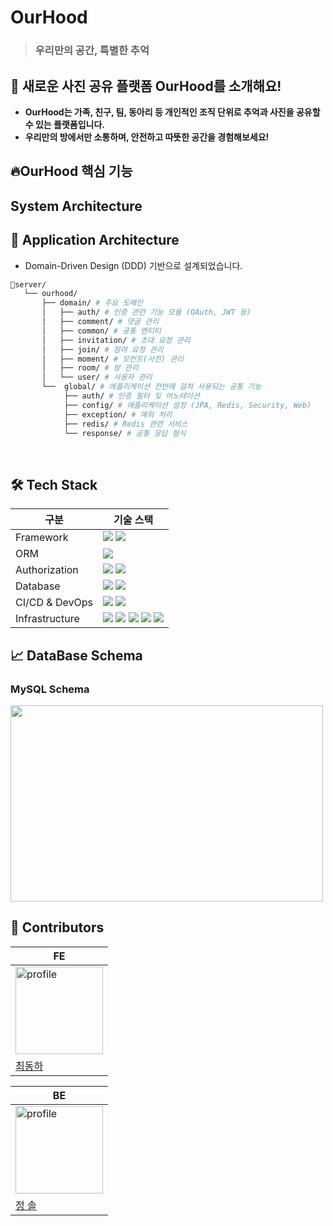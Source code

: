 # OurHood
> ### 우리만의 공간, 특별한 추억


## 📸 새로운 사진 공유 플랫폼 OurHood를 소개해요!
- **OurHood는 가족, 친구, 팀, 동아리 등 개인적인 조직 단위로 추억과 사진을 공유할 수 있는 플랫폼입니다.**
- **우리만의 방에서만 소통하며, 안전하고 따뜻한 공간을 경험해보세요!**


## 🔥OurHood 핵심 기능

[//]: # (업데이트 예정)

## System Architecture

[//]: # (업데이트 예정)


## 📁 Application Architecture
- Domain-Driven Design (DDD) 기반으로 설계되었습니다.

```bash
📁server/
   └── ourhood/
       ├── domain/ # 주요 도메인
       │   ├── auth/ # 인증 관련 기능 모듈 (OAuth, JWT 등)
       │   ├── comment/ # 댓글 관리
       │   ├── common/ # 공통 엔티티
       │   ├── invitation/ # 초대 요청 관리
       │   ├── join/ # 참여 요청 관리
       │   ├── moment/ # 모먼트(사진) 관리
       │   ├── room/ # 방 관리
       │   └── user/ # 사용자 관리
       └──  global/ # 애플리케이션 전반에 걸쳐 사용되는 공통 기능
            ├── auth/ # 인증 필터 및 어노테이션
            ├── config/ # 애플리케이션 설정 (JPA, Redis, Security, Web)
            ├── exception/ # 예외 처리
            ├── redis/ # Redis 관련 서비스
            └── response/ # 공통 응답 형식
```
<br>



## 🛠 Tech Stack

| 구분             | 기술 스택                                                                                                                                                                                                                                                                                                                                                                                                                                                                                                                                             |
|----------------|---------------------------------------------------------------------------------------------------------------------------------------------------------------------------------------------------------------------------------------------------------------------------------------------------------------------------------------------------------------------------------------------------------------------------------------------------------------------------------------------------------------------------------------------------|
| Framework      | <img src="https://img.shields.io/badge/Spring Boot-6DB33F?style=for-the-social&logo=Spring Boot&logoColor=white"> <img src="https://img.shields.io/badge/Gradle-02303A?style=for-the-social&logo=Gradle&logoColor=white">                                                                                                                                                                                                                                                                                                                         |
| ORM            | <img src="https://img.shields.io/badge/Spring Data JPA-6DB33F?style=for-the-social&logo=Databricks&logoColor=white">                                                                                                                                                                                                                                                                                                                                                                                                                              |
| Authorization  | <img src="https://img.shields.io/badge/Spring Security-6DB33F?style=for-the-social&logo=springsecurity&logoColor=white">  <img src="https://img.shields.io/badge/JWT-000000?style=for-the-social&logo=jsonwebtokens&logoColor=white" />                                                                                                                                                                                                                                                                                                           |
| Database       | <img src="https://img.shields.io/badge/MySQL-4479A1.svg?style=for-the-social&logo=MySQL&logoColor=white">   <img src="https://img.shields.io/badge/Redis-DC382D?style=for-the-social&logo=redis&logoColor=white" />                                                                                                                                                                                                                                                                                                                               |
| CI/CD & DevOps | <img src="https://img.shields.io/badge/GitHub Actions-2088FF?style=for-the-social&logo=githubactions&logoColor=white"> <img src ="https://img.shields.io/badge/AWS CodeDeploy-6DB33F?style=for-the-social&logo=awscodedeploy&logoColor=white">                                                                                                                                                                                                                                                                                                    |
| Infrastructure | <img src="https://img.shields.io/badge/Nginx-009639?style=for-the-social&logo=nginx&logoColor=white"> <img src="https://img.shields.io/badge/Docker-2496ED?style=for-the-social&logo=docker&logoColor=white"> <img src ="https://img.shields.io/badge/AWS EC2-FF9900?style=for-the-social&logo=amazonec2&logoColor=white">  <img src="https://img.shields.io/badge/AWS RDS-527FFF?style=for-the-social&logo=amazonrds&logoColor=white"> <img src ="https://img.shields.io/badge/AWS S3-69A31?style=for-the-social&logo=amazons3&logoColor=white"> |

## 📈 DataBase Schema
### MySQL Schema

<img src="https://ourhood-s3-bucket.s3.ap-northeast-2.amazonaws.com/assets/ourhood-erd.png" width="500" height="314">

## 👥 Contributors

| FE                                                                                                                    |
|-----------------------------------------------------------------------------------------------------------------------|
| <a href="https://github.com/dongha-choi"><img src="https://github.com/dongha-choi.png" alt="profile" width="140"></a> | 
| [최동하](https://github.com/dongha-choi)                                                                                 |


| BE                                                                                                             |
|----------------------------------------------------------------------------------------------------------------|
| <a href="https://github.com/so1eeee"><img src="https://github.com/so1eeee.png" alt="profile" width="140"> </a> |
| [정 솔](https://github.com/so1eeee)                                                                              | 